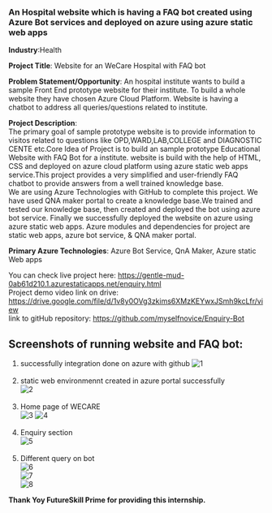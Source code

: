 <h3>An Hospital website which is having a FAQ bot created using Azure Bot services and deployed on azure using azure static web apps</h3>

**Industry**:Health

**Project Title**: Website for an WeCare Hospital with FAQ bot

**Problem Statement/Opportunity**: 
An hospital institute wants to build a sample Front End prototype website for their institute. To build a whole website they have chosen Azure Cloud Platform. Website is having a chatbot to address all queries/questions related to institute.<br/>

**Project Description**: 
<br/>
The primary goal of sample prototype website is to provide information to visitos related to questions like OPD,WARD,LAB,COLLEGE and DIAGNOSTIC CENTE etc.Core Idea of Project is to build an sample prototype Educational Website with FAQ Bot for a institute. website is build with the help of HTML, CSS and deployed on azure cloud platform using azure static web apps service.This project provides a very simplified and user-friendly FAQ chatbot to provide answers from a well trained knowledge base.
<br/>
We are using Azure Technologies with GitHub to complete this project. We have used QNA maker portal to create a knowledge base.We trained and tested our knowledge base, then created and deployed the bot using azure bot service. Finally we successfully deployed the website on azure using azure static web apps. Azure modules and dependencies for project are static web apps, azure bot service, & QNA maker portal.

**Primary Azure Technologies**: Azure Bot Service, QnA Maker, Azure static Web apps

You can check live project here: https://gentle-mud-0ab61d210.1.azurestaticapps.net/enquiry.html<br/>
Project demo video link on drive: https://drive.google.com/file/d/1v8y0OVg3zkims6XMzKEYwxJSmh9kcLfr/view<br/>
link to gitHub repository: https://github.com/myselfnovice/Enquiry-Bot<br/>

<h2>Screenshots of running website and FAQ bot:</h2>

1) successfully integration done on azure with github
![1](https://user-images.githubusercontent.com/73681942/153707132-c641c810-76c0-45a8-85d5-3b2a942c5d73.JPG)<br/><br/>
2) static web environmennt created in azure portal successfully<br/>
![2](https://user-images.githubusercontent.com/73681942/153707137-9fec5dd3-1775-4363-98f0-90699079d15b.JPG)<br/><br/>
3) Home page of WECARE <br/>
![3](https://user-images.githubusercontent.com/73681942/153707141-802f28ec-b02b-4705-ba5e-06088f2b95bd.JPG)
![4](https://user-images.githubusercontent.com/73681942/153707145-66980f8d-92f1-4be6-bc25-0c1aadf3e71e.JPG)<br/><br/>
4) Enquiry section <br/>
![5](https://user-images.githubusercontent.com/73681942/153707146-a7347084-a6ec-44c6-b0c1-f3fa6f96ef0c.JPG)<br/><br/>
5) Different query on bot<br/>
![6](https://user-images.githubusercontent.com/73681942/153707148-52d9452e-3aab-4455-b05d-e9d00ca84be7.JPG)<br/>
![7](https://user-images.githubusercontent.com/73681942/153707151-e4aedd6c-fa13-40d5-a20d-f9c0708fd9dc.JPG)<br/>
![8](https://user-images.githubusercontent.com/73681942/153707156-e8227e49-e069-496b-8853-039ad91fb516.JPG)<br/>


**Thank Yoy FutureSkill Prime for providing this internship.**
